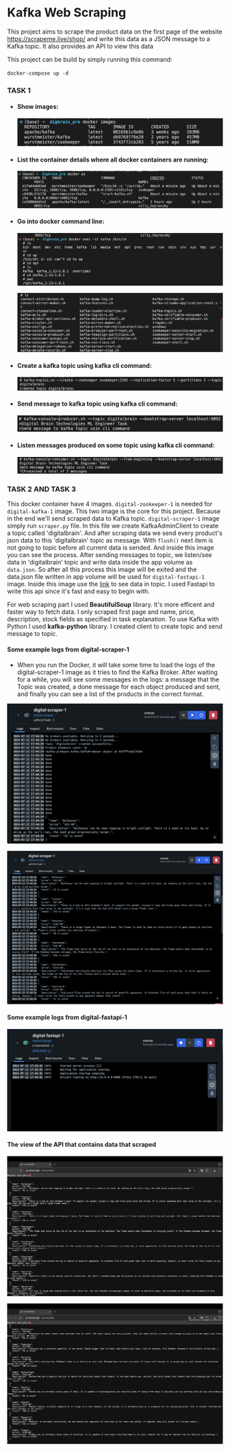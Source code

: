 # Kafka Web Scraping

This project aims to scrape the product data on the first page of the website https://scrapeme.live/shop/ and write this data as a JSON message to a Kafka topic. It also provides an API to view this data

This project can be build by simply running this command:

`docker-compose up -d`

### TASK 1

* #### Show images:

    ![alt text](images/first_.png)

* #### List the container details where all docker containers are running:

    ![alt text](images/second_.png)

* #### Go into docker command line:

    ![alt text](images/third_.png)

    ![alt text](images/fourth_.png)


* #### Create a kafka topic using kafka cli command:

    ![alt text](images/fifth_.png)

* #### Send message to kafka topic using kafka cli command:

    ![alt text](images/sixth_.png)

* #### Listen messages produced on some topic using kafka cli command:

    ![alt text](images/seventh_.png)

### TASK 2 AND TASK 3

This docker container have 4 images. `digital-zookeeper-1` is needed for `digital-kafka-1` image. This two image is the core for this project. Because in the end we'll send scraped data to Kafka topic. `digital-scraper-1` image simply run `scraper.py` file. In this file we create KafkaAdminClient to create a topic called 'digitalbrain'. And after scraping data we send every product's json data to this 'digitalbrain' topic as message. With `flush()` next item is not going to topic before all current data is sended. And inside this image you can see the process. After sending messages to topic, we listen/see data in 'digitalbrain' topic and write data inside the app volume as `data.json`. So after all this process this image will be exited and the data.json file written in app volume will be used for `digital-fastapi-1` image. Inside this image use the [link](http://0.0.0.0:8000) to see data in topic. I used Fastapi to write this api since it's fast and easy to begin with.

For web scraping part I used **BeautifulSoup** library. It's more efficent and faster way to fetch data. I only scraped first page and name, price, description, stock fields as specified in task explanation. To use Kafka with Python I used **kafka-python** library. I created client to create topic and send message to topic.


#### Some example logs from digital-scraper-1

* When you run the Docker, it will take some time to load the logs of the digital-scraper-1 image as it tries to find the Kafka Broker. After waiting for a while, you will see some messages in the logs: a message that the Topic was created, a done message for each object produced and sent, and finally you can see a list of the products in the correct format.

![alt text](images/log1.png)

![alt text](images/log2.png)

#### Some example logs from digital-fastapi-1


![alt text](images/log3.png)


#### The view of the API that contains data that scraped


![alt text](images/api1.png)

![alt text](images/api2.png)